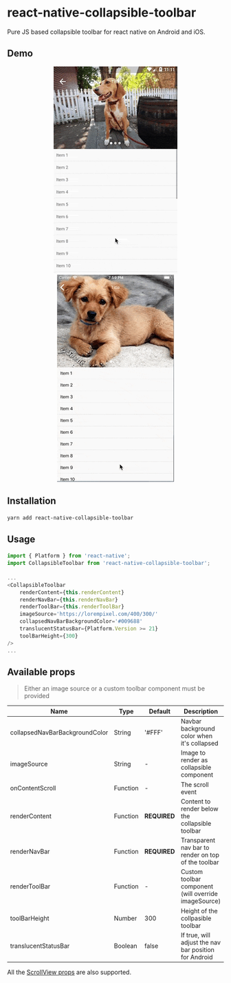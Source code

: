 # react-native-collapsible-toolbar
Pure JS based collapsible toolbar for react native on Android and iOS.

## Demo
<p align="center">
    <img src="https://raw.githubusercontent.com/Agontuk/react-native-collapsible-toolbar/master/demo/demo_android.gif" />
    <img src="https://raw.githubusercontent.com/Agontuk/react-native-collapsible-toolbar/master/demo/demo_ios.gif" />
</p>

## Installation
```sh
yarn add react-native-collapsible-toolbar
```

## Usage
```javascript
import { Platform } from 'react-native';
import CollapsibleToolbar from 'react-native-collapsible-toolbar';

...
<CollapsibleToolbar
    renderContent={this.renderContent}
    renderNavBar={this.renderNavBar}
    renderToolBar={this.renderToolBar}
    imageSource='https://lorempixel.com/400/300/'
    collapsedNavBarBackgroundColor='#009688'
    translucentStatusBar={Platform.Version >= 21}
    toolBarHeight={300}
/>
...
```

## Available props
> Either an image source or a custom toolbar component must be provided

| Name | Type | Default | Description |
| --- | --- | --- | --- |
| collapsedNavBarBackgroundColor | String | '#FFF' | Navbar background color when it's collapsed |
| imageSource | String | - | Image to render as collapsible component |
| onContentScroll | Function | - | The scroll event
| renderContent | Function | **REQUIRED** | Content to render below the collapsible toolbar |
| renderNavBar | Function | **REQUIRED** | Transparent nav bar to render on top of the toolbar |
| renderToolBar | Function | - | Custom toolbar component (will override imageSource) |
| toolBarHeight | Number | 300 | Height of the collpasible toolbar |
| translucentStatusBar | Boolean | false | If true, will adjust the nav bar position for Android |

All the [ScrollView props](https://facebook.github.io/react-native/docs/scrollview.html) are also supported.
